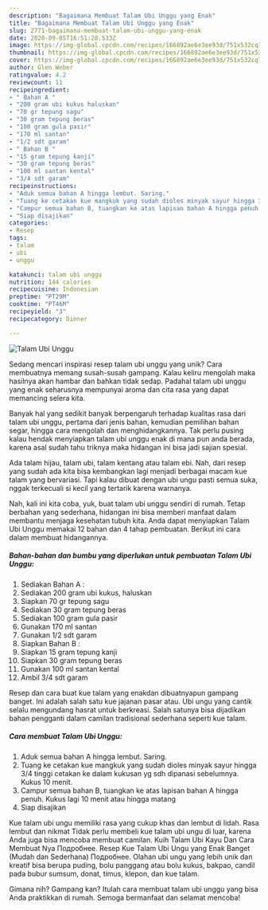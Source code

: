 ```yaml
---
description: "Bagaimana Membuat Talam Ubi Unggu yang Enak"
title: "Bagaimana Membuat Talam Ubi Unggu yang Enak"
slug: 2771-bagaimana-membuat-talam-ubi-unggu-yang-enak
date: 2020-09-05T16:51:28.533Z
image: https://img-global.cpcdn.com/recipes/166892ae6e3ee93d/751x532cq70/talam-ubi-unggu-foto-resep-utama.jpg
thumbnail: https://img-global.cpcdn.com/recipes/166892ae6e3ee93d/751x532cq70/talam-ubi-unggu-foto-resep-utama.jpg
cover: https://img-global.cpcdn.com/recipes/166892ae6e3ee93d/751x532cq70/talam-ubi-unggu-foto-resep-utama.jpg
author: Glen Weber
ratingvalue: 4.2
reviewcount: 11
recipeingredient:
- " Bahan A "
- "200 gram ubi kukus haluskan"
- "70 gr tepung sagu"
- "30 gram tepung beras"
- "100 gram gula pasir"
- "170 ml santan"
- "1/2 sdt garam"
- " Bahan B "
- "15 gram tepung kanji"
- "30 gram tepung beras"
- "100 ml santan kental"
- "3/4 sdt garam"
recipeinstructions:
- "Aduk semua bahan A hingga lembut. Saring."
- "Tuang ke cetakan kue mangkuk yang sudah dioles minyak sayur hingga 3/4 tinggi cetakan ke dalam kukusan yg sdh dipanasi sebelumnya. Kukus 10 menit."
- "Campur semua bahan B, tuangkan ke atas lapisan bahan A hingga penuh. Kukus lagi 10 menit atau hingga matang"
- "Siap disajikan"
categories:
- Resep
tags:
- talam
- ubi
- unggu

katakunci: talam ubi unggu 
nutrition: 144 calories
recipecuisine: Indonesian
preptime: "PT29M"
cooktime: "PT46M"
recipeyield: "3"
recipecategory: Dinner

---
```



![Talam Ubi Unggu](https://img-global.cpcdn.com/recipes/166892ae6e3ee93d/751x532cq70/talam-ubi-unggu-foto-resep-utama.jpg)

Sedang mencari inspirasi resep talam ubi unggu yang unik? Cara membuatnya memang susah-susah gampang. Kalau keliru mengolah maka hasilnya akan hambar dan bahkan tidak sedap. Padahal talam ubi unggu yang enak seharusnya mempunyai aroma dan cita rasa yang dapat memancing selera kita.

Banyak hal yang sedikit banyak berpengaruh terhadap kualitas rasa dari talam ubi unggu, pertama dari jenis bahan, kemudian pemilihan bahan segar, hingga cara mengolah dan menghidangkannya. Tak perlu pusing kalau hendak menyiapkan talam ubi unggu enak di mana pun anda berada, karena asal sudah tahu triknya maka hidangan ini bisa jadi sajian spesial.

Ada talam hijau, talam ubi, talam kentang atau talam ebi. Nah, dari resep yang sudah ada kita bisa kembangkan lagi menjadi berbagai macam kue talam yang bervariasi. Tapi kalau dibuat dengan ubi ungu pasti semua suka, nggak terkecuali si kecil yang tertarik karena warnanya.


Nah, kali ini kita coba, yuk, buat talam ubi unggu sendiri di rumah. Tetap berbahan yang sederhana, hidangan ini bisa memberi manfaat dalam membantu menjaga kesehatan tubuh kita. Anda dapat menyiapkan Talam Ubi Unggu memakai 12 bahan dan 4 tahap pembuatan. Berikut ini cara dalam membuat hidangannya.

<!--inarticleads1-->

##### Bahan-bahan dan bumbu yang diperlukan untuk pembuatan Talam Ubi Unggu:

1. Sediakan  Bahan A :
1. Sediakan 200 gram ubi kukus, haluskan
1. Siapkan 70 gr tepung sagu
1. Sediakan 30 gram tepung beras
1. Sediakan 100 gram gula pasir
1. Gunakan 170 ml santan
1. Gunakan 1/2 sdt garam
1. Siapkan  Bahan B :
1. Siapkan 15 gram tepung kanji
1. Siapkan 30 gram tepung beras
1. Gunakan 100 ml santan kental
1. Ambil 3/4 sdt garam


Resep dan cara buat kue talam yang enakdan dibuatnyapun gampang banget. Ini adalah salah satu kue jajanan pasar atau. Ubi ungu yang cantik selalu mengundang hasrat untuk berkreasi. Salah satunya bisa dijadikan bahan pengganti dalam camilan tradisional sederhana seperti kue talam. 

<!--inarticleads2-->

##### Cara membuat Talam Ubi Unggu:

1. Aduk semua bahan A hingga lembut. Saring.
1. Tuang ke cetakan kue mangkuk yang sudah dioles minyak sayur hingga 3/4 tinggi cetakan ke dalam kukusan yg sdh dipanasi sebelumnya. Kukus 10 menit.
1. Campur semua bahan B, tuangkan ke atas lapisan bahan A hingga penuh. Kukus lagi 10 menit atau hingga matang
1. Siap disajikan


Kue talam ubi ungu memiliki rasa yang cukup khas dan lembut di lidah. Rasa lembut dan nikmat Tidak perlu membeli kue talam ubi ungu di luar, karena Anda juga bisa mencoba membuat camilan. Kuih Talam Ubi Kayu Dan Cara Membuat Nya Подробнее. Resep Kue Talam Ubi Ungu yang Enak Banget (Mudah dan Sederhana) Подробнее. Olahan ubi ungu yang lebih unik dan kreatif bisa berupa puding, bolu panggang atau bolu kukus, bakpao, candil pada bubur sumsum, donat, timus, klepon, dan kue talam. 

Gimana nih? Gampang kan? Itulah cara membuat talam ubi unggu yang bisa Anda praktikkan di rumah. Semoga bermanfaat dan selamat mencoba!
